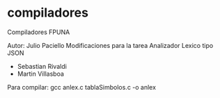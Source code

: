 compiladores
============

Compiladores FPUNA

Autor: Julio Paciello
Modificaciones para la tarea
Analizador Lexico tipo JSON
- Sebastian Rivaldi
- Martin Villasboa

Para compilar: gcc anlex.c tablaSimbolos.c -o anlex


